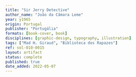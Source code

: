 ```yaml
---
title: "Sir Jerry Detective"
author_name: "João da Câmara Leme"
year: y1965
origin: Portugal
publisher: "Portugália"
formats: [book-cover, book]
disciplines: [graphic-design, typography, illustration]
tags: ["Mad H. Giraud", "Biblioteca dos Rapazes"]
ref: sol-010-0015
layout: artifact
status: complete
published: true
date_added: 2022-05-07
---
```

